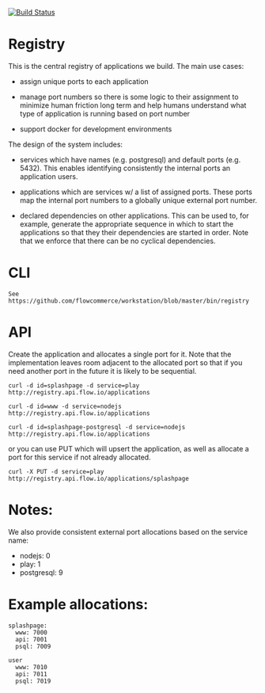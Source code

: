 [![Build Status](https://travis-ci.org/flowcommerce/registry.svg?branch=master)](https://travis-ci.org/flowcommerce/registry)

# Registry

This is the central registry of applications we build. The main use cases:

  - assign unique ports to each application

  - manage port numbers so there is some logic to their assignment to
    minimize human friction long term and help humans understand what
    type of application is running based on port number

  - support docker for development environments

The design of the system includes:

  - services which have names (e.g. postgresql) and default ports
    (e.g. 5432). This enables identifying consistently the internal
    ports an application users.

  - applications which are services w/ a list of assigned ports. These
    ports map the internal port numbers to a globally unique external
    port number.

  - declared dependencies on other applications. This can be used to,
    for example, generate the appropriate sequence in which to start
    the applications so that they their dependencies are started in
    order. Note that we enforce that there can be no cyclical
    dependencies.

# CLI

    See https://github.com/flowcommerce/workstation/blob/master/bin/registry

# API

Create the application and allocates a single port for it. Note
that the implementation leaves room adjacent to the allocated port so
that if you need another port in the future it is likely to be
sequential.

    curl -d id=splashpage -d service=play http://registry.api.flow.io/applications

    curl -d id=www -d service=nodejs http://registry.api.flow.io/applications

    curl -d id=splashpage-postgresql -d service=nodejs http://registry.api.flow.io/applications

or you can use PUT which will upsert the application, as well as
allocate a port for this service if not already allocated.

    curl -X PUT -d service=play http://registry.api.flow.io/applications/splashpage

# Notes:

We also provide consistent external port allocations based on the service name:

  - nodejs: 0
  - play: 1
  - postgresql: 9

# Example allocations:

    splashpage:
      www: 7000
      api: 7001
      psql: 7009

    user
      www: 7010
      api: 7011
      psql: 7019
 
